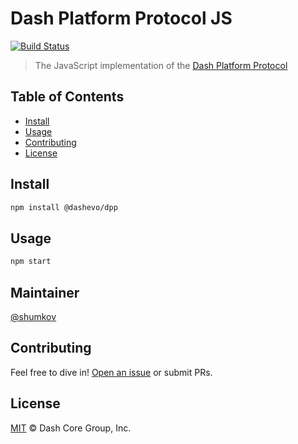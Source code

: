 # Dash Platform Protocol JS

[![Build Status](https://travis-ci.com/dashevo/js-dpp.svg?branch=master)](https://travis-ci.com/dashevo/js-dpp)

> The JavaScript implementation of the [Dash Platform Protocol](http://github.com/dashevo/dpp-spec)

## Table of Contents

- [Install](#install)
- [Usage](#usage)
- [Contributing](#contributing)
- [License](#license)

## Install

```sh
npm install @dashevo/dpp
```

## Usage

```sh
npm start
```

## Maintainer

[@shumkov](https://github.com/shumkov)

## Contributing

Feel free to dive in! [Open an issue](https://github.com/dashevo/dash-platform/issues/new) or submit PRs.

## License

[MIT](LICENSE) &copy; Dash Core Group, Inc.
